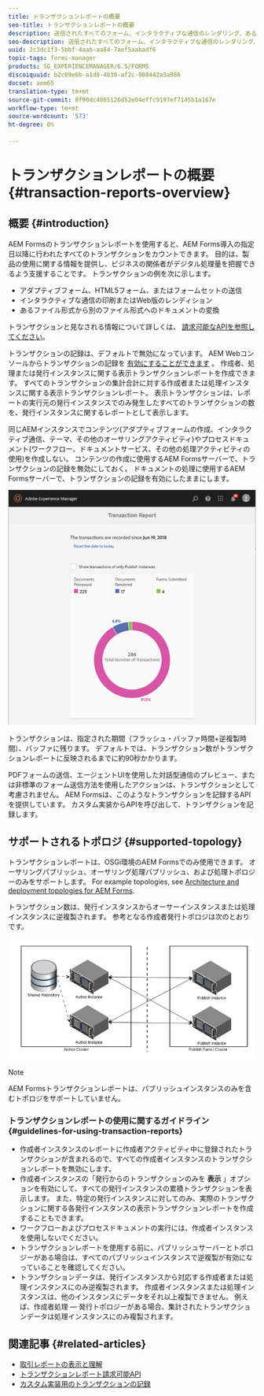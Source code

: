 ```yaml
---
title: トランザクションレポートの概要
seo-title: トランザクションレポートの概要
description: 送信されたすべてのフォーム、インタラクティブな通信のレンダリング、ある形式に変換されたドキュメント、別の形式に変換されたフォームの数を保持します
seo-description: 送信されたすべてのフォーム、インタラクティブな通信のレンダリング、ある形式に変換されたドキュメント、別の形式に変換されたフォームの数を保持します
uuid: 2c3dc1f3-5bbf-4aab-aa84-7aef5aabadf6
topic-tags: forms-manager
products: SG_EXPERIENCEMANAGER/6.5/FORMS
discoiquuid: b2c09e6b-a1d8-4b30-af2c-988442a3a986
docset: aem65
translation-type: tm+mt
source-git-commit: 8f90dc4865126d52e04effc9197ef7145b1a167e
workflow-type: tm+mt
source-wordcount: '573'
ht-degree: 0%

---
```



# トランザクションレポートの概要{#transaction-reports-overview}

## 概要 {#introduction}

AEM Formsのトランザクションレポートを使用すると、AEM Forms導入の指定日以降に行われたすべてのトランザクションをカウントできます。 目的は、製品の使用に関する情報を提供し、ビジネスの関係者がデジタル処理量を把握できるよう支援することです。 トランザクションの例を次に示します。

* アダプティブフォーム、HTML5フォーム、またはフォームセットの送信
* インタラクティブな通信の印刷またはWeb版のレンディション
* あるファイル形式から別のファイル形式へのドキュメントの変換

トランザクションと見なされる情報について詳しくは、 [請求可能なAPIを参照してください](../../forms/using/transaction-reports-billable-apis.md)。

トランザクションの記録は、デフォルトで無効になっています。 AEM Webコンソールからトランザクションの記録を [有効にすることができます](../../forms/using/viewing-and-understanding-transaction-reports.md#setting-up-transaction-reports) 。 作成者、処理または発行インスタンスに関する表示トランザクションレポートを作成できます。 すべてのトランザクションの集計合計に対する作成者または処理インスタンスに関する表示トランザクションレポート。 表示トランザクションは、レポートの実行元の発行インスタンスでのみ発生したすべてのトランザクションの数を、発行インスタンスに関するレポートとして表示します。

同じAEMインスタンスでコンテンツ(アダプティブフォームの作成、インタラクティブ通信、テーマ、その他のオーサリングアクティビティ)やプロセスドキュメント(ワークフロー、ドキュメントサービス、その他の処理アクティビティの使用)を作成しない。 コンテンツの作成に使用するAEM Formsサーバーで、トランザクションの記録を無効にしておく。 ドキュメントの処理に使用するAEM Formsサーバーで、トランザクションの記録を有効にしたままにします。

![sample-transaction-report-author-1](assets/sample-transaction-report-author-1.png)

トランザクションは、指定された期間（フラッシュ・バッファ時間+逆複製時間）、バッファに残ります。 デフォルトでは、トランザクション数がトランザクションレポートに反映されるまでに約90秒かかります。

PDFフォームの送信、エージェントUIを使用した対話型通信のプレビュー、または非標準のフォーム送信方法を使用したアクションは、トランザクションとして考慮されません。 AEM Formsは、このようなトランザクションを記録するAPIを提供しています。 カスタム実装からAPIを呼び出して、トランザクションを記録します。

## サポートされるトポロジ {#supported-topology}

トランザクションレポートは、OSGi環境のAEM Formsでのみ使用できます。 オーサリングパブリッシュ、オーサリング処理パブリッシュ、および処理トポロジーのみをサポートします。 For example topologies, see [Architecture and deployment topologies for AEM Forms](../../forms/using/transaction-reports-overview.md).

トランザクション数は、発行インスタンスからオーサーインスタンスまたは処理インスタンスに逆複製されます。 参考となる作成者発行トポロジは次のとおりです。

![simple-author-publish-topology](assets/simple-author-publish-topology.png)

>[!NOTE]
>
>AEM Formsトランザクションレポートは、パブリッシュインスタンスのみを含むトポロジをサポートしていません。

### トランザクションレポートの使用に関するガイドライン {#guidelines-for-using-transaction-reports}

* 作成者インスタンスのレポートに作成者アクティビティ中に登録されたトランザクションが含まれるので、すべての作成者インスタンスのトランザクションレポートを無効にします。
* 作成者インスタンスの「発行からのトランザクションのみを **表示** 」オプションを有効にして、すべての発行インスタンスの累積トランザクションを表示します。 また、特定の発行インスタンスに対してのみ、実際のトランザクションに関する各発行インスタンスの表示トランザクションレポートを作成することもできます。
* ワークフローおよびプロセスドキュメントの実行には、作成者インスタンスを使用しないでください。
* トランザクションレポートを使用する前に、パブリッシュサーバーとトポロジーがある場合は、すべてのパブリッシュインスタンスで逆複製が有効になっていることを確認してください。
* トランザクションデータは、発行インスタンスから対応する作成者または処理インスタンスにのみ逆複製されます。 作成者インスタンスまたは処理インスタンスは、他のインスタンスにデータをそれ以上複製できません。 例えば、作成者処理 — 発行トポロジーがある場合、集計されたトランザクションデータは処理インスタンスにのみ複製されます。

## 関連記事 {#related-articles}

* [取引レポートの表示と理解](../../forms/using/viewing-and-understanding-transaction-reports.md)
* [トランザクションレポート請求可能API](../../forms/using/transaction-reports-billable-apis.md)
* [カスタム実装用のトランザクションの記録](/help/forms/using/record-transaction-custom-implementation.md)

